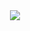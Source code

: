 <div align="center"><img src="https://readme-typing-svg.herokuapp.com?font=Fira+Code&pause=1000&color=F70E28&width=435&lines=Salam+3lekom+%F0%9F%91%8B;I'm+Omar+Alktan;Feel+free+to+look+around+%F0%9F%91%80;Reach+out+if+you+need+help!+%F0%9F%92%AC"></div>

<br> 
 
<p align="center"> <a href="https://github.com/OmarAlkttan/" align="center" ><img align="center"  alt="" src="https://visitor-badge.laobi.icu/badge?page_id=OmarAlkttan.OmarAlkttan"></a></p>
